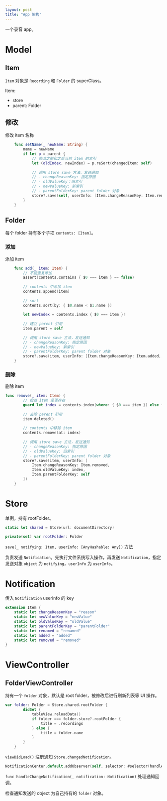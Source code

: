 ```yaml
---
layout: post
title: "App 架构"
---
```


一个录音 app。

# Model

## Item
`Item` 对象是 `Recording` 和 `Folder` 的 superClass。

Item:
- store
- parent: Folder

## 修改

修改 item 名称

```swift
	func setName(_ newName: String) {
		name = newName
		if let p = parent {
			// 修改之前和之后当前 item 的索引
			let (oldIndex, newIndex) = p.reSort(changedItem: self)
			
			// 调用 store save 方法，发送通知
			// - changeReasonKey: 指定原因
			// - oldValueKey：旧索引
			// - newValueKey: 新索引
			// - parentFolderKey: parent folder 对象
			store?.save(self, userInfo: [Item.changeReasonKey: Item.renamed, Item.oldValueKey: oldIndex, Item.newValueKey: newIndex, Item.parentFolderKey: p])
		}
	}
```

## Folder

每个 folder 持有多个子项 `contents: [Item]`。

### 添加

添加 item

```swift
	func add(_ item: Item) {
		// 不能重复添加
		assert(contents.contains { $0 === item } == false)
		
		// contents 中添加 item 
		contents.append(item)
		
		// sort
		contents.sort(by: { $0.name < $1.name })
		
		let newIndex = contents.index { $0 === item }!
		
		// 建立 parent 引用
		item.parent = self
		
		// 调用 store save 方法，发送通知
		// - changeReasonKey: 指定原因
		// - newValueKey: 新索引
		// - parentFolderKey: parent folder 对象
		store?.save(item, userInfo: [Item.changeReasonKey: Item.added, Item.newValueKey: newIndex, Item.parentFolderKey: self])
	}
```

### 删除

删除 item

```swift
func remove(_ item: Item) {
		// 检查 item 是否存在
		guard let index = contents.index(where: { $0 === item }) else { return }
		
		// 去除 parent 引用
		item.deleted() 
		
		// contents 中移除 item
		contents.remove(at: index)
		
		// 调用 store save 方法，发送通知
		// - changeReasonKey: 指定原因
		// - oldValueKey: 旧索引
		// - parentFolderKey: parent folder 对象
		store?.save(item, userInfo: [
			Item.changeReasonKey: Item.removed,
			Item.oldValueKey: index,
			Item.parentFolderKey: self
		])
	}
````


# Store

单例，持有 rootFolder。

```swift
static let shared = Store(url: documentDirectory)

private(set) var rootFolder: Folder
```

`save(_ notifying: Item, userInfo: [AnyHashable: Any])` 方法

负责发送 `Notification`。先执行文件系统写入操作，再发送 `Notification`，指定发送对象 `object` 为 `notifying`，`userInfo` 为 `userInfo`。

# Notification

传入 `Notification` userinfo 的 key
```swift
extension Item {
	static let changeReasonKey = "reason"
	static let newValueKey = "newValue"
	static let oldValueKey = "oldValue"
	static let parentFolderKey = "parentFolder"
	static let renamed = "renamed"
	static let added = "added"
	static let removed = "removed"
}

```

# ViewController

## FolderViewController

持有一个 `folder` 对象，默认是 root folder，被修改后进行刷新列表等 UI 操作。

```swift
var folder: Folder = Store.shared.rootFolder {
		didSet {
			tableView.reloadData()
			if folder === folder.store?.rootFolder {
				title = .recordings
			} else {
				title = folder.name
			}
		}
	}
```

`viewDidLoad()` 注册通知 `Store.changedNotification`。

```swift
NotificationCenter.default.addObserver(self, selector: #selector(handleChangeNotification(_:)), name: Store.changedNotification, object: nil)
```


`func handleChangeNotification(_ notification: Notification)` 处理通知回调。

检查通知发送的 object 为自己持有的 `folder` 对象。
